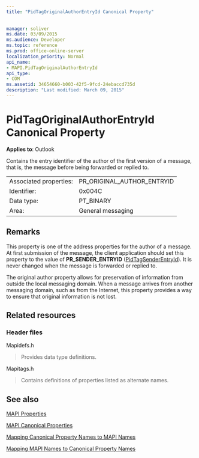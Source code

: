 ```yaml
---
title: "PidTagOriginalAuthorEntryId Canonical Property"
 
 
manager: soliver
ms.date: 03/09/2015
ms.audience: Developer
ms.topic: reference
ms.prod: office-online-server
localization_priority: Normal
api_name:
- MAPI.PidTagOriginalAuthorEntryId
api_type:
- COM
ms.assetid: 34654660-b003-42f5-9fcd-24ebaccd735d
description: "Last modified: March 09, 2015"
---
```


# PidTagOriginalAuthorEntryId Canonical Property

  
  
**Applies to**: Outlook 
  
Contains the entry identifier of the author of the first version of a message, that is, the message before being forwarded or replied to.
  
|||
|:-----|:-----|
|Associated properties:  <br/> |PR_ORIGINAL_AUTHOR_ENTRYID  <br/> |
|Identifier:  <br/> |0x004C  <br/> |
|Data type:  <br/> |PT_BINARY  <br/> |
|Area:  <br/> |General messaging  <br/> |
   
## Remarks

This property is one of the address properties for the author of a message. At first submission of the message, the client application should set this property to the value of **PR_SENDER_ENTRYID** ([PidTagSenderEntryId](pidtagsenderentryid-canonical-property.md)). It is never changed when the message is forwarded or replied to. 
  
The original author property allows for preservation of information from outside the local messaging domain. When a message arrives from another messaging domain, such as from the Internet, this property provides a way to ensure that original information is not lost.
  
## Related resources

### Header files

Mapidefs.h
  
> Provides data type definitions.
    
Mapitags.h
  
> Contains definitions of properties listed as alternate names.
    
## See also



[MAPI Properties](mapi-properties.md)
  
[MAPI Canonical Properties](mapi-canonical-properties.md)
  
[Mapping Canonical Property Names to MAPI Names](mapping-canonical-property-names-to-mapi-names.md)
  
[Mapping MAPI Names to Canonical Property Names](mapping-mapi-names-to-canonical-property-names.md)

